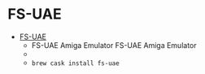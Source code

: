 # FS-UAE
- [FS-UAE](https://fs-uae.net/)
  -  FS-UAE Amiga Emulator FS-UAE Amiga Emulator
  - 
  - `brew cask install fs-uae`

